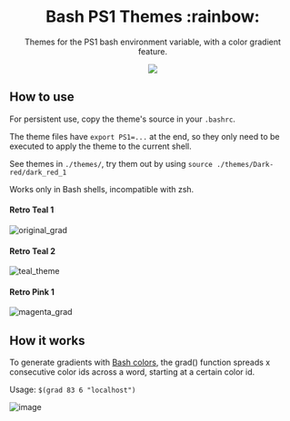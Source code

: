 <h1 align="center">
  Bash PS1 Themes :rainbow: 
</h1>

<p align="center">
Themes for the PS1 bash environment variable, with a color gradient feature.
</p>
<p align="center">
    <img src="https://raw.githubusercontent.com/showlet/bash_ps1_themes/master/photos/magenta_gradient3.png"/>
</p>
  
## How to use

For persistent use, copy the theme's source in your `.bashrc`.

The theme files have `export PS1=...` at the end, so they only need to be executed to apply the theme to the current shell.

See themes in `./themes/`, try them out by using `source ./themes/Dark-red/dark_red_1`

Works only in Bash shells, incompatible with zsh.

#### Retro Teal 1 
![original_grad](https://raw.githubusercontent.com/showlet/bash_ps1_themes/master/photos/original_gradient.png)

#### Retro Teal 2
![teal_theme](https://raw.githubusercontent.com/showlet/bash_ps1_themes/master/photos/teal_theme1.png)

#### Retro Pink 1
![magenta_grad](https://raw.githubusercontent.com/showlet/bash_ps1_themes/master/photos/magenta_gradient3.png)

## How it works

To generate gradients with [Bash colors](https://misc.flogisoft.com/bash/tip_colors_and_formatting#colors1), the grad() function spreads x consecutive color ids across a word, starting at a certain color id. 

Usage: `$(grad 83 6 "localhost")` 

![image](https://user-images.githubusercontent.com/8711020/142923686-7d3c7072-3afe-46c1-a846-f7229b726c6f.png)
